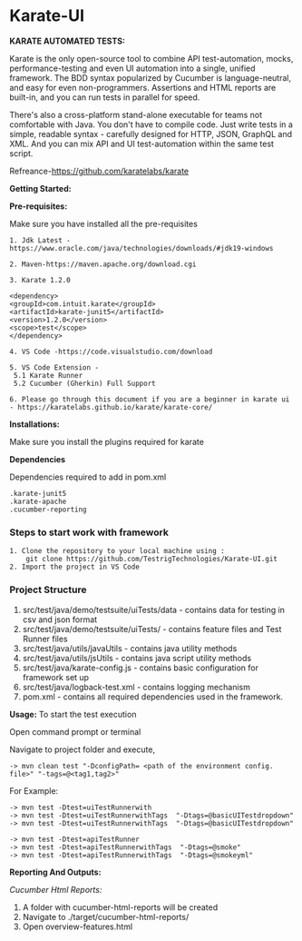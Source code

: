 # Karate-UI

**KARATE AUTOMATED TESTS:**

Karate is the only open-source tool to combine API test-automation, mocks, performance-testing and even UI automation into a single, unified framework. The BDD syntax popularized by Cucumber is language-neutral, and easy for even non-programmers. Assertions and HTML reports are built-in, and you can run tests in parallel for speed.

There's also a cross-platform stand-alone executable for teams not comfortable with Java. You don't have to compile code. Just write tests in a simple, readable syntax - carefully designed for HTTP, JSON, GraphQL and XML. And you can mix API and UI test-automation within the same test script.

Refreance-https://github.com/karatelabs/karate

 


**Getting Started:**

**Pre-requisites:**
    
   Make sure you have installed all the pre-requisites
    
    1. Jdk Latest -https://www.oracle.com/java/technologies/downloads/#jdk19-windows
    
    2. Maven-https://maven.apache.org/download.cgi
    
    3. Karate 1.2.0

    <dependency>
    <groupId>com.intuit.karate</groupId>
    <artifactId>karate-junit5</artifactId>
    <version>1.2.0</version>
    <scope>test</scope>
    </dependency>
    
    4. VS Code -https://code.visualstudio.com/download

    5. VS Code Extension - 
     5.1 Karate Runner
     5.2 Cucumber (Gherkin) Full Support
     
    6. Please go through this document if you are a beginner in karate ui - https://karatelabs.github.io/karate/karate-core/
  



**Installations:**
 
   Make sure you install the plugins required for karate
    




**Dependencies**

   Dependencies required to add in pom.xml    

    .karate-junit5
    .karate-apache
    .cucumber-reporting
    
### Steps to start work with framework

	1. Clone the repository to your local machine using : 
		git clone https://github.com/TestrigTechnologies/Karate-UI.git
	2. Import the project in VS Code
	
### Project Structure

  1. src/test/java/demo/testsuite/uiTests/data - contains data for testing in csv and json format
  2. src/test/java/demo/testsuite/uiTests/ - contains feature files and Test Runner files
  3. src/test/java/utils/javaUtils - contains java utility methods
  4. src/test/java/utils/jsUtils - contains java script utility methods
  5. src/test/java/karate-config.js - contains basic configuration for framework set up
  6. src/test/java/logback-test.xml - contains logging mechanism
  7. pom.xml - contains all required dependencies used in the framework.
    	
**Usage:**
To start the test execution 

   Open command prompt or terminal

   Navigate to project folder and execute,

    -> mvn clean test "-DconfigPath= <path of the environment config. file>" "-tags=@<tag1,tag2>"

   For Example:

    -> mvn test -Dtest=uiTestRunnerwith
    -> mvn test -Dtest=uiTestRunnerwithTags  "-Dtags=@basicUITestdropdown"
    -> mvn test -Dtest=uiTestRunnerwithTags  "-Dtags=@basicUITestdropdown"

    -> mvn test -Dtest=apiTestRunner
    -> mvn test -Dtest=apiTestRunnerwithTags  "-Dtags=@smoke"
    -> mvn test -Dtest=apiTestRunnerwithTags  "-Dtags=@smokeyml"

    
**Reporting And Outputs:**

 *Cucumber Html Reports:*
  1. A folder with cucumber-html-reports will be created
  2. Navigate to ./target/cucumber-html-reports/
  3. Open overview-features.html
